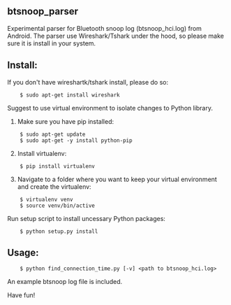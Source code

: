 ## btsnoop_parser

Experimental parser for Bluetooth snoop log (btsnoop_hci.log) from Android.
The parser use Wireshark/Tshark under the hood, so please make sure it is
install in your system.

## Install:
If you don't have wireshartk/tshark install, please do so:
```
    $ sudo apt-get install wireshark
```
Suggest to use virtual environment to isolate changes to Python library.
1. Make sure you have pip installed:
```
    $ sudo apt-get update
    $ sudo apt-get -y install python-pip
```

2. Install virtualenv:
```
    $ pip install virtualenv
```

3. Navigate to a folder where you want to keep your virtual environment and
   create the virtualenv:
```
    $ virtualenv venv
    $ source venv/bin/active
```

Run setup script to install uncessary Python packages:
```
    $ python setup.py install
```

## Usage:
```
    $ python find_connection_time.py [-v] <path to btsnoop_hci.log>
```

An example btsnoop log file is included.


Have fun!
